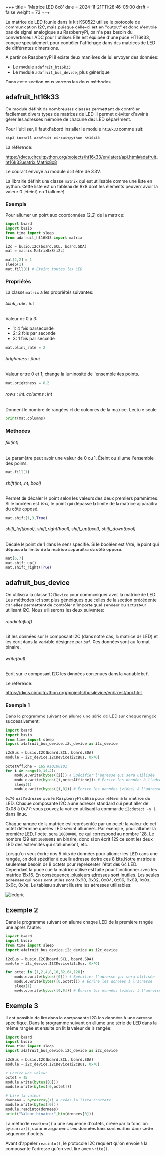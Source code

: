 +++
title = 'Matrice LED 8x8'
date = 2024-11-21T11:28:46-05:00
draft = false
weight = 73
+++

La matrice de LED founie dans le kit KS0522 utilise le protocole de communication I2C, mais puisque celle-ci est en "output" et donc n'envoie pas de signal analogique au RaspberryPi, on n'a pas besoin du convertisseur ADC pour l'utiliser. Elle est équipée d'une puce HT16K33, conçue spécialement pour contrôler l'affichage dans des matrices de LED de différentes dimensions. 

À partir de RaspberryPi il existe deux manières de lui envoyer des données: 
+ Le module `adafruit_ht16k33`
+ Le module `adafruit_bus_device`, plus générique

Dans cette section nous verrons les deux méthodes.

## adafruit_ht16k33

Ce module définit de nombreuses classes permettant de contrôler facilement divers types de matrices de LED. Il permet d'éviter d'avoir à gérer les adresses mémoire de chacune des LED séparément.

Pour l'uitiliser, il faut d'abord installer le module `ht16k33` comme suit:
```bash
pip3 install adafruit-circuitpython-ht16k33
```
La référence:

https://docs.circuitpython.org/projects/ht16k33/en/latest/api.html#adafruit_ht16k33.matrix.Matrix8x8


Le courant envoyé au module doit être de 3.3V.

La librairie définit une classe `matrix` qui est utilisable comme une liste en python. Cette liste est un tableau de 8x8 dont les éléments peuvent avoir la valeur 0 (éteint) ou 1 (allumé).

### Exemple
Pour allumer un point aux coordonnées [2,2] de la matrice:

```python
import board
import busio
from time import sleep
from adafruit_ht16k33 import matrix

i2c = busio.I2C(board.SCL, board.SDA)
mat = matrix.Matrix8x8(i2c)

mat[2,2] = 1
sleep(1)
mat.fill(0) # Eteint toutes les LED
```

### Propriétés
La classe `matrix` a les propriétés suivantes:

###### blink_rate : int
Valeur de 0 à 3:
+ 1: 4 fois parseconde 
+ 2: 2 fois par seconde 
+ 3: 1 fois par seconde

```python
mat.blink_rate = 2
```

###### brightness : float
Valeur entre 0 et 1; change la luminosité de l'ensemble des points.

```python
mat.brightness = 0.2
```
###### rows : int, columns : int
Donnent le nombre de rangées et de colonnes de la matrice. Lecture seule
```python
print(mat.columns)
```

### Méthodes
###### fill(int)
Le paramètre peut avoir une valeur de 0 ou 1. Éteint ou allume l'ensemble des points.

```python
mat.fill(1)
```

###### shift(int, int, bool)
Permet de décaler le point selon les valeurs des deux premiers paramètres. Si le booléen est *Vrai*, le point qui dépasse la limite de la matrice apparaîtra du côté opposé.
```python
mat.shift(1,3,True)
```

###### shift_left(bool), shift_right(bool), shift_up(bool), shift_down(bool)
Décale le point de 1 dans le sens spécifié. Si le booléen est *Vrai*, le point qui dépasse la limite de la matrice apparaîtra du côté opposé.
```python
mat[6,7]
mat.shift_up()
mat.shift_right(True)
```



## adafruit_bus_device

On utilisera la classe `I2CDevice` pour communiquer avec la matrice de LED. Les méthodes ici sont plus génériques que celles de la section précédente car elles permettent de contrôler n'importe quel senseur ou actuateur utilisant I2C. Nous utiliserons les deux suivantes:

###### readinto(buf)
Lit les données sur le composant I2C (dans notre cas, la matrice de LED) et les écrit dans la variable désignée par `buf`. Ces données sont au format binaire.

###### write(buf)
Écrit sur le composant I2C les données contenues dans la variable `buf`.

Le référence:

https://docs.circuitpython.org/projects/busdevice/en/latest/api.html

### Exemple 1
Dans le programme suivant on allume une série de LED sur chaque rangée successivement:
```python
import board
import busio
from time import sleep
import adafruit_bus_device.i2c_device as i2c_device

i2cBus = busio.I2C(board.SCL, board.SDA)
module = i2c_device.I2CDevice(i2cBus, 0x70)

octetAffiche = 165 #10100101
for i in range(0,16,2):
    module.write(bytes([i])) # Spécifier l'adresse qui sera utilisée
    module.write(bytes([i,octetAffiche])) # Écrire les données à l'adresse
    sleep(1)
    module.write(bytes([i,0])) # Écrire les données (vides) à l'adresse
```
`0x70` est l'adresse que le RaspberryPi utilise pour référer à la matrice de LED. Chaque composante I2C a une adresse standard qui peut aller de 0x08 à 0x77: vous pouvez la voir en utilisant la commande `i2cdetect -y 1` dans linux.

Chaque rangée de la matrice est représentée par un octet: la valeur de cet octet détermine quelles LED seront allumées. Par exemple, pour allumer la première LED, l'octet sera `10000000`, ce qui correspond au nombre 128. Le nombre 129 est `10000001` en binaire, donc si on écrit 129 ce sont les deux LED des extrémités qui s'allumeront, etc.

Lorsqu'on veut écrire nos 8 bits de données pour allumer les LED dans une rangée, on doit spécifier à quelle adresse écrire ces 8 bits.Notre matrice a seulement besoin de 8 octets pour représenter l'état des 64 LED. Cependant la puce que la matrice utilise est faite pour fonctionner avec les matrice 16x16. En conséquence, plusieurs adresses sont inutiles. Les seules adresses qui nous sont utiles sont 0x00, 0x02, 0x04, 0x06, 0x08, 0x0a, 0x0c, 0x0e. Le tableau suivant illustre les adresses utilisables:

![ledgrid](/420-314/images/ledgrid.png?width=400px)

## Exemple 2
Dans le programme suivant on allume chaque LED de la première rangée une après l'autre:
```python
import board
import busio
from time import sleep
import adafruit_bus_device.i2c_device as i2c_device

i2cBus = busio.I2C(board.SCL, board.SDA)
module = i2c_device.I2CDevice(i2cBus, 0x70)

for octet in [1,2,4,8,16,32,64,128]:
    module.write(bytes([0])) # Spécifier l'adresse qui sera utilisée
    module.write(bytes([0,octet])) # Écrire les données à l'adresse
    sleep(1)
    module.write(bytes([0,0])) # Écrire les données (vides) à l'adresse
```

## Exemple 3
Il est possible de lire dans la composante I2C les données à une adresse spécifique. Dans le programme suivant on allume une série de LED dans la même rangée et ensuite on lit la valeur de la rangée:
```python
import board
import busio
from time import sleep
import adafruit_bus_device.i2c_device as i2c_device

i2cBus = busio.I2C(board.SCL, board.SDA)
module = i2c_device.I2CDevice(i2cBus, 0x70)

# Ecrire une valeur
octet = 45
module.write(bytes([0]))
module.write(bytes([0,octet])) 

# Lire la valeur
donnees = bytearray(1) # Créer la liste d'octets
module.write(bytes([0]))
module.readinto(donnees)
print("Valeur binaire:",bin(donnees[0]))
```
La méthode `readinto()` a une séquence d'octets, créée par la fonction `bytearray()`, comme argument. Les données lues sont écrites dans cette séquence d'octets.

Avant d'appeler `readinto()`, le protocole I2C requiert qu'on envoie à la composante l'adresse qu'on veut lire avec `write()`.



